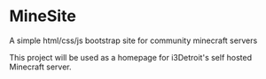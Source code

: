 # MineSite
A simple html/css/js bootstrap site for community minecraft servers    
    
This project will be used as a homepage for i3Detroit's self hosted Minecraft server.
